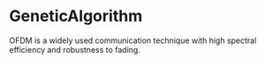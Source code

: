 # GeneticAlgorithm
OFDM is a widely used communication technique with high spectral efficiency and robustness to fading.
